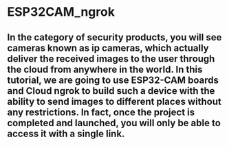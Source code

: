 # ESP32CAM_ngrok

## In the category of security products, you will see cameras known as ip cameras, which actually deliver the received images to the user through the cloud from anywhere in the world. In this tutorial, we are going to use ESP32-CAM boards and Cloud ngrok to build such a device with the ability to send images to different places without any restrictions. In fact, once the project is completed and launched, you will only be able to access it with a single link. 
